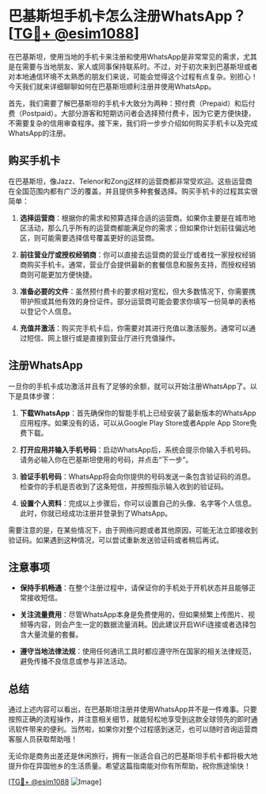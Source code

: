 # 巴基斯坦手机卡怎么注册WhatsApp？[[TG💪+ @esim1088](https://t.me/s/esim1088)]

在巴基斯坦，使用当地的手机卡来注册和使用WhatsApp是非常常见的需求，尤其是在需要与当地朋友、家人或同事保持联系时。不过，对于初次来到巴基斯坦或者对本地通信环境不太熟悉的朋友们来说，可能会觉得这个过程有点复杂。别担心！今天我们就来详细聊聊如何在巴基斯坦顺利注册并使用WhatsApp。

首先，我们需要了解巴基斯坦的手机卡大致分为两种：预付费（Prepaid）和后付费（Postpaid）。大部分游客和短期访问者会选择预付费卡，因为它更方便快捷，不需要复杂的信用审查程序。接下来，我们将一步步介绍如何购买手机卡以及完成WhatsApp的注册。

## 购买手机卡

在巴基斯坦，像Jazz、Telenor和Zong这样的运营商都非常受欢迎。这些运营商在全国范围内都有广泛的覆盖，并且提供多种套餐选择。购买手机卡的过程其实很简单：

1. **选择运营商**：根据你的需求和预算选择合适的运营商。如果你主要是在城市地区活动，那么几乎所有的运营商都能满足你的需求；但如果你计划前往偏远地区，则可能需要选择信号覆盖更好的运营商。
   
2. **前往营业厅或授权经销商**：你可以直接去运营商的营业厅或者找一家授权经销商购买手机卡。通常，营业厅会提供最新的套餐信息和服务支持，而授权经销商则可能更加方便快捷。

3. **准备必要的文件**：虽然预付费卡的要求相对宽松，但大多数情况下，你需要携带护照或其他有效的身份证件。部分运营商可能会要求你填写一份简单的表格以登记个人信息。

4. **充值并激活**：购买完手机卡后，你需要对其进行充值以激活服务。通常可以通过短信、网上银行或是直接到营业厅进行充值操作。

## 注册WhatsApp

一旦你的手机卡成功激活并且有了足够的余额，就可以开始注册WhatsApp了。以下是具体步骤：

1. **下载WhatsApp**：首先确保你的智能手机上已经安装了最新版本的WhatsApp应用程序。如果没有的话，可以从Google Play Store或者Apple App Store免费下载。

2. **打开应用并输入手机号码**：启动WhatsApp后，系统会提示你输入手机号码。请务必输入你在巴基斯坦使用的号码，并点击“下一步”。

3. **验证手机号码**：WhatsApp将会向你提供的号码发送一条包含验证码的消息。检查你的手机是否收到了这条短信，并按照指示输入收到的验证码。

4. **设置个人资料**：完成以上步骤后，你可以设置自己的头像、名字等个人信息。此时，你就已经成功注册并登录到了WhatsApp。

需要注意的是，在某些情况下，由于网络问题或者其他原因，可能无法立即接收到验证码。如果遇到这种情况，可以尝试重新发送验证码或者稍后再试。

## 注意事项

- **保持手机畅通**：在整个注册过程中，请保证你的手机处于开机状态并且能够正常接收短信。
  
- **关注流量费用**：尽管WhatsApp本身是免费使用的，但如果频繁上传图片、视频等内容，则会产生一定的数据流量消耗。因此建议开启WiFi连接或者选择包含大量流量的套餐。

- **遵守当地法律法规**：使用任何通讯工具时都应遵守所在国家的相关法律规范，避免传播不良信息或参与非法活动。

## 总结

通过上述内容可以看出，在巴基斯坦注册并使用WhatsApp并不是一件难事。只要按照正确的流程操作，并注意相关细节，就能轻松地享受到这款全球领先的即时通讯软件带来的便利。当然啦，如果你对整个过程感到迷茫，也可以随时咨询运营商客服人员获取帮助哦！

无论你是商务出差还是休闲旅行，拥有一张适合自己的巴基斯坦手机卡都将极大地提升你在异国他乡的生活质量。希望这篇指南能对你有所帮助，祝你旅途愉快！

[[TG💪+ @esim1088](https://t.me/s/esim1088) ![Image](https://i.postimg.cc/4NQfJmqS/Snipaste-2025-05-13-00-14-12.png)]